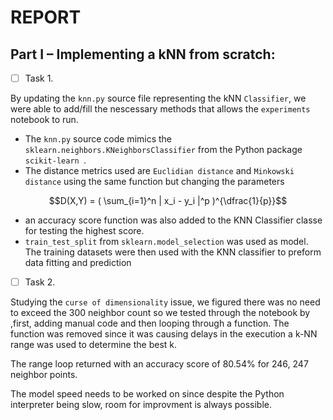 # REPORT

## Part I – Implementing a kNN from scratch:

- [ ] Task 1.

By updating the `knn.py` source file representing the kNN `Classifier`, we were able to add/fill the nescessary methods that allows the `experiments` notebook to run.

- The `knn.py` source code mimics the `sklearn.neighbors.KNeighborsClassifier` from the Python package `scikit-learn `.
- The distance metrics used are `Euclidian distance` and `Minkowski distance` using the same function but changing the parameters

```math
D(X,Y) = ( \sum_{i=1}^n | x_i - y_i |^p )^{\dfrac{1}{p}}
```

- an accuracy score function was also added to the KNN Classifier classe for testing the highest score.
- `train_test_split` from `sklearn.model_selection` was used as model. The training datasets were then used with the KNN classifier to preform data fitting and prediction 

- [ ] Task 2.

Studying the `curse of dimensionality` issue, we figured there was no need to exceed the 300 neighbor count so we tested through the notebook by ,first, adding manual code and then looping through a function. The function was removed since it was causing delays in the execution a k-NN range was used to determine the best k.

The range loop returned with an accuracy score of 80.54% for 246, 247 neighbor points. 

The model speed needs to be worked on since despite the Python interpreter being slow, room for improvment is always possible.
